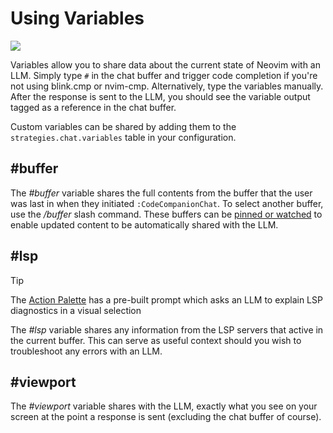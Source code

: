 # Using Variables

<img src="https://github.com/user-attachments/assets/642ef2df-f1c4-41c4-93e2-baa66d7f0801" />

Variables allow you to share data about the current state of Neovim with an LLM. Simply type `#` in the chat buffer and trigger code completion if you're not using blink.cmp or nvim-cmp. Alternatively, type the variables manually. After the response is sent to the LLM, you should see the variable output tagged as a reference in the chat buffer.

Custom variables can be shared by adding them to the `strategies.chat.variables` table in your configuration.

## #buffer

The _#buffer_ variable shares the full contents from the buffer that the user was last in when they initiated `:CodeCompanionChat`. To select another buffer, use the _/buffer_ slash command. These buffers can be [pinned or watched](/usage/chat-buffer/index#references) to enable updated content to be automatically shared with the LLM.

## #lsp

> [!TIP]
> The [Action Palette](/usage/action-palette) has a pre-built prompt which asks an LLM to explain LSP diagnostics in a
> visual selection

The _#lsp_ variable shares any information from the LSP servers that active in the current buffer. This can serve as useful context should you wish to troubleshoot any errors with an LLM.

## #viewport

The _#viewport_ variable shares with the LLM, exactly what you see on your screen at the point a response is sent (excluding the chat buffer of course).

